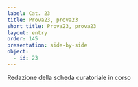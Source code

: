 ```yaml
---
label: Cat. 23
title: Prova23, prova23
short_title: Prova23, prova23
layout: entry
order: 145
presentation: side-by-side
object:
  - id: 23
---
```


Redazione della scheda curatoriale in corso

